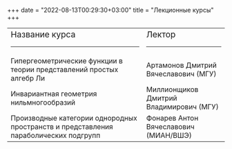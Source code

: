 ﻿+++
date = "2022-08-13T00:29:30+03:00"
title = "Лекционные курсы"
+++

<table class="lectors">
   <col class="col-title">
   <col class="col-name">
<tr>
<td><big>Название курса</big>
<hr class="page-header-hr" /></td>
<td><big>Лектор</big>
<hr class="page-header-hr" /></td>
</tr>

<tr>
<td>Гипергеометрические функции в теории представлений простых алгебр Ли</td>
<td>Артамонов Дмитрий Вячеславович (МГУ)</td>
</tr>

<tr>
<!--<td>Инвариант Макар-Лиманова и автоморфизмы аффинных алгебраических многообразий</td>
<td>убков Александр Николаевич (Омский филиал Института математики имени С.Л. Соболева)</td>-->
</tr>

<tr>
<td>Инвариантная геометрия нильмногообразий</td>
<td>Миллионщиков Дмитрий Владимирович (МГУ)</td>
</tr>

<tr>
<td>Производные категории однородных пространств и представления параболических подгрупп</td>
<td>Фонарев Антон  Вячеславович (МИАН/ВШЭ)</td>
</tr>

<tr>
<!--<td>Слоения, возникающие из конфигураций векторов, двойственность Гейла и момент-угол многообразия</td>
<td>Тарас Панов (МГУ/ВШЭ)</td>-->
</tr>

<tr>
<!--<td>Квадратичные формы и мотивы Чжоу</td>
<td>Виктор Петров (СПбГУ)</td>-->
</tr>
</table>
